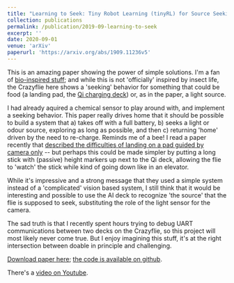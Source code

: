 ```yaml
---
title: "Learning to Seek: Tiny Robot Learning (tinyRL) for Source Seeking on a Nano Quadcopter"
collection: publications
permalink: /publication/2019-09-learning-to-seek
excerpt: ''
date: 2020-09-01
venue: 'arXiv'
paperurl: 'https://arxiv.org/abs/1909.11236v5'
---
```

This is an amazing paper showing the power of simple solutions. I'm a fan of [bio-inspired stuff](https://www.epfl.ch/labs/lis/); and while this is not 'officially' inspired 
by insect life, the Crazyflie here shows a 'seeking' behavior for something that could be food (a landing pad, the [Qi charging deck](https://store.bitcraze.io/collections/decks/products/qi-1-2-wireless-charging-deck)) or, as in the paper, a light source. 

I had already aquired a chemical sensor to play around with, and implement a seeking behavior. This paper really drives home that it should be possible to build a system that a) takes off
with a full battery, b) seeks a light or odour source, exploring as long as possible, and then c) returning 'home' driven by the need to re-charge. 
Reminds me of a bee! I read a paper recently that [described the difficulties of landing on a pad guided by camera only](https://www.mdpi.com/1424-8220/19/21/4703/htm) 
-- but perhaps this could be made simpler by putting a long stick with (passive) height markers up next to the Qi deck, allowing the flie to 'watch' the stick while kind of 
going down like in an elevator.

While it's impressive and a strong message that they used a simple system instead of a 'complicated' vision based system, I still think that it would
be interesting and possible to use the AI deck to recognize 'the source' that the flie is supposed to seek, substituting the role of the light sensor for the camera.

The sad truth is that I recently spent hours trying to debug UART communications between two decks on the Crazyflie, so this project will most likely
never come true. But I enjoy imagining this stuff, it's at the right intersection between doable in principle and challenging.

[Download paper here](https://arxiv.org/abs/1909.11236v5); [the code is available on github](https://github.com/harvard-edge/source-seeking).

There's a [video on Youtube](https://www.youtube.com/watch?v=wmVKbX7MOnU).

